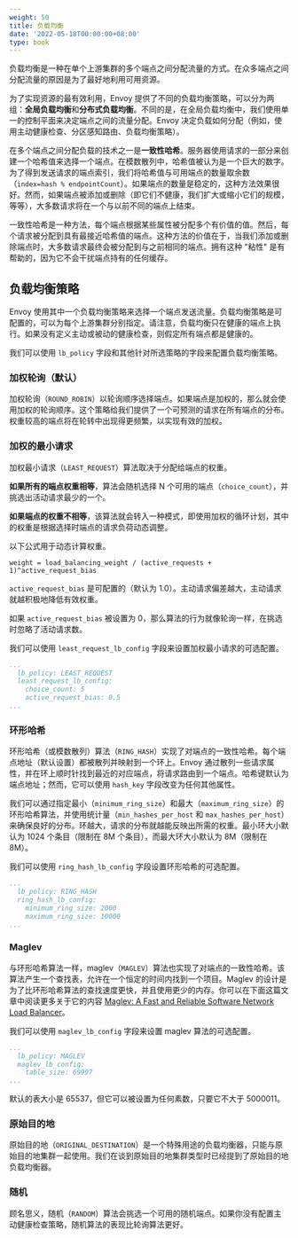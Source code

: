 ```yaml
---
weight: 50
title: 负载均衡
date: '2022-05-18T00:00:00+08:00'
type: book
---
```


负载均衡是一种在单个上游集群的多个端点之间分配流量的方式。在众多端点之间分配流量的原因是为了最好地利用可用资源。

为了实现资源的最有效利用，Envoy 提供了不同的负载均衡策略，可以分为两组：**全局负载均衡**和**分布式负载均衡**。不同的是，在全局负载均衡中，我们使用单一的控制平面来决定端点之间的流量分配。Envoy 决定负载如何分配（例如，使用主动健康检查、分区感知路由、负载均衡策略）。

在多个端点之间分配负载的技术之一是**一致性哈希**。服务器使用请求的一部分来创建一个哈希值来选择一个端点。在模数散列中，哈希值被认为是一个巨大的数字。为了得到发送请求的端点索引，我们将哈希值与可用端点的数量取余数（`index=hash % endpointCount`）。如果端点的数量是稳定的，这种方法效果很好。然而，如果端点被添加或删除（即它们不健康，我们扩大或缩小它们的规模，等等），大多数请求将在一个与以前不同的端点上结束。

一致性哈希是一种方法，每个端点根据某些属性被分配多个有价值的值。然后，每个请求被分配到具有最接近哈希值的端点。这种方法的价值在于，当我们添加或删除端点时，大多数请求最终会被分配到与之前相同的端点。拥有这种 "粘性" 是有帮助的，因为它不会干扰端点持有的任何缓存。

## 负载均衡策略

Envoy 使用其中一个负载均衡策略来选择一个端点发送流量。负载均衡策略是可配置的，可以为每个上游集群分别指定。请注意，负载均衡只在健康的端点上执行。如果没有定义主动或被动的健康检查，则假定所有端点都是健康的。

我们可以使用 `lb_policy` 字段和其他针对所选策略的字段来配置负载均衡策略。

### 加权轮询（默认）

加权轮询（`ROUND_ROBIN`）以轮询顺序选择端点。如果端点是加权的，那么就会使用加权的轮询顺序。这个策略给我们提供了一个可预测的请求在所有端点的分布。权重较高的端点将在轮转中出现得更频繁，以实现有效的加权。

### 加权的最小请求

加权最小请求（`LEAST_REQUEST`）算法取决于分配给端点的权重。

**如果所有的端点权重相等**，算法会随机选择 N 个可用的端点（`choice_count`），并挑选出活动请求最少的一个。

**如果端点的权重不相等**，该算法就会转入一种模式，即使用加权的循环计划，其中的权重是根据选择时端点的请求负荷动态调整。

以下公式用于动态计算权重。

```
weight = load_balancing_weight / (active_requests + 1)^active_request_bias
```

`active_request_bias` 是可配置的（默认为 1.0）。主动请求偏差越大，主动请求就越积极地降低有效权重。

如果 `active_request_bias` 被设置为 0，那么算法的行为就像轮询一样，在挑选时忽略了活动请求数。

我们可以使用 `least_request_lb_config` 字段来设置加权最小请求的可选配置。

```yaml
...
  lb_policy: LEAST_REQUEST
  least_request_lb_config:
    choice_count: 5
    active_request_bias: 0.5
...
```

### 环形哈希

环形哈希（或模数散列）算法（`RING_HASH`）实现了对端点的一致性哈希。每个端点地址（默认设置）都被散列并映射到一个环上。Envoy 通过散列一些请求属性，并在环上顺时针找到最近的对应端点，将请求路由到一个端点。哈希键默认为端点地址；然而，它可以使用 `hash_key` 字段改变为任何其他属性。

我们可以通过指定最小（`minimum_ring_size`）和最大（`maximum_ring_size`）的环形哈希算法，并使用统计量（`min_hashes_per_host` 和 `max_hashes_per_host`）来确保良好的分布。环越大，请求的分布就越能反映出所需的权重。最小环大小默认为 1024 个条目（限制在 8M 个条目），而最大环大小默认为 8M（限制在 8M）。

我们可以使用 `ring_hash_lb_config` 字段设置环形哈希的可选配置。

```yaml
...
  lb_policy: RING_HASH
  ring_hash_lb_config:
    minimum_ring_size: 2000
    maximum_ring_size: 10000
...
```

### Maglev

与环形哈希算法一样，maglev（`MAGLEV`）算法也实现了对端点的一致性哈希。该算法产生一个查找表，允许在一个恒定的时间内找到一个项目。Maglev 的设计是为了比环形哈希算法的查找速度更快，并且使用更少的内存。你可以在下面这篇文章中阅读更多关于它的内容 [Maglev: A Fast and Reliable Software Network Load Balancer](https://dgryski.medium.com/consistent-hashing-algorithmic-tradeoffs-ef6b8e2fcae8)。

我们可以使用 `maglev_lb_config` 字段来设置 maglev 算法的可选配置。

```yaml
...
  lb_policy: MAGLEV
  maglev_lb_config:
    table_size: 69997
...
```

默认的表大小是 65537，但它可以被设置为任何素数，只要它不大于 5000011。

### 原始目的地

原始目的地（`ORIGINAL_DESTINATION`）是一个特殊用途的负载均衡器，只能与原始目的地集群一起使用。我们在谈到原始目的地集群类型时已经提到了原始目的地负载均衡器。

### 随机

顾名思义，随机（`RANDOM`）算法会挑选一个可用的随机端点。如果你没有配置主动健康检查策略，随机算法的表现比轮询算法更好。